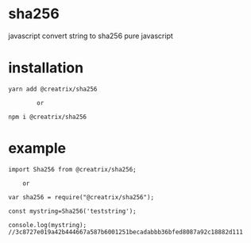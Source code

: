 # sha256
javascript convert string to sha256 pure javascript

# installation

```
yarn add @creatrix/sha256

        or

npm i @creatrix/sha256
```

# example
```
import Sha256 from @creatrix/sha256;

    or 

var sha256 = require("@creatrix/sha256");
```

```
const mystring=Sha256('teststring');

console.log(mystring); //3c8727e019a42b444667a587b6001251becadabbb36bfed8087a92c18882d111
```
